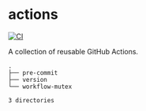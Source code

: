 # actions

[![CI](https://github.com/markushinz/actions/actions/workflows/ci.yaml/badge.svg)](https://github.com/markushinz/actions/actions/workflows/ci.yaml)

A collection of reusable GitHub Actions.

```
.
├── pre-commit
├── version
└── workflow-mutex

3 directories
```
